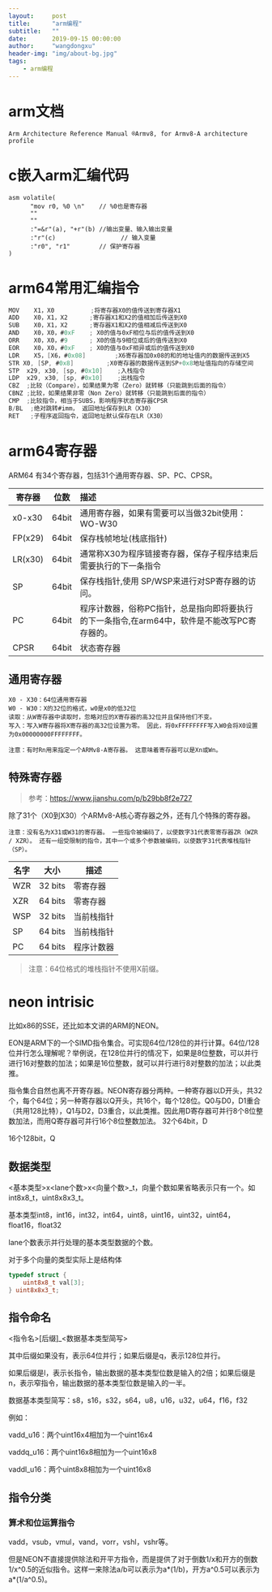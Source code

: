 ```yaml
---
layout:     post
title:      "arm编程"
subtitle:   ""
date:       2019-09-15 00:00:00
author:     "wangdongxu"
header-img: "img/about-bg.jpg"
tags:
    - arm编程
---
```


# arm文档

`Arm Architecture Reference Manual ®Armv8, for Armv8-A architecture profile`

# c嵌入arm汇编代码

```assembly
asm volatile(
      "mov r0, %0 \n"    // %0也是寄存器
      ""
      ""
      :"=&r"(a), "+r"(b) //输出变量、输入输出变量
      :"r"(c) 				   // 输入变量
      :"r0", "r1"        // 保护寄存器
)
```

# arm64常用汇编指令

```objectivec
MOV    X1，X0          ;将寄存器X0的值传送到寄存器X1
ADD    X0，X1，X2      ;寄存器X1和X2的值相加后传送到X0
SUB    X0，X1，X2      ;寄存器X1和X2的值相减后传送到X0
AND    X0，X0，#0xF    ; X0的值与0xF相位与后的值传送到X0
ORR    X0，X0，#9      ; X0的值与9相位或后的值传送到X0
EOR    X0，X0，#0xF    ; X0的值与0xF相异或后的值传送到X0
LDR    X5，[X6，#0x08]        ;X6寄存器加0x08的和的地址值内的数据传送到X5
STR X0, [SP, #0x8]         ;X0寄存器的数据传送到SP+0x8地址值指向的存储空间
STP  x29, x30, [sp, #0x10]    ;入栈指令
LDP  x29, x30, [sp, #0x10]    ;出栈指令
CBZ  ;比较（Compare），如果结果为零（Zero）就转移（只能跳到后面的指令）
CBNZ ;比较，如果结果非零（Non Zero）就转移（只能跳到后面的指令）
CMP  ;比较指令，相当于SUBS，影响程序状态寄存器CPSR 
B/BL  ;绝对跳转#imm， 返回地址保存到LR（X30）
RET   ;子程序返回指令，返回地址默认保存在LR（X30）
```

# arm64寄存器

ARM64 有34个寄存器，包括31个通用寄存器、SP、PC、CPSR。

| 寄存器  | 位数  | 描述                                                         |
| ------- | :---: | :----------------------------------------------------------- |
| x0-x30  | 64bit | 通用寄存器，如果有需要可以当做32bit使用：WO-W30              |
| FP(x29) | 64bit | 保存栈帧地址(栈底指针)                                       |
| LR(x30) | 64bit | 通常称X30为程序链接寄存器，保存子程序结束后需要执行的下一条指令 |
| SP      | 64bit | 保存栈指针,使用 SP/WSP来进行对SP寄存器的访问。               |
| PC      | 64bit | 程序计数器，俗称PC指针，总是指向即将要执行的下一条指令,在arm64中，软件是不能改写PC寄存器的。 |
| CPSR    | 64bit | 状态寄存器                                                   |

## 通用寄存器

```
X0 - X30：64位通用寄存器
W0 - W30：X的32位的格式，w0是x0的低32位
读取：从W寄存器中读取时，忽略对应的X寄存器的高32位并且保持他们不变。 
写入：写入W寄存器将X寄存器的高32位设置为零。 因此，将0xFFFFFFFF写入W0会将X0设置为0x00000000FFFFFFFF。

注意：有时Rn用来指定一个ARMv8-A寄存器。 这意味着寄存器可以是Xn或Wn。
```

## 特殊寄存器

> 参考：https://www.jianshu.com/p/b29bb8f2e727

除了31个（X0到X30）个ARMv8-A核心寄存器之外，还有几个特殊的寄存器。

```
注意：没有名为X31或W31的寄存器。 一些指令被编码了，以使数字31代表零寄存器ZR（WZR / XZR）。 还有一组受限制的指令，其中一个或多个参数被编码，以使数字31代表堆栈指针（SP）。
```

| 名字 | 大小    | 描述       |
| ---- | ------- | ---------- |
| WZR  | 32 bits | 零寄存器   |
| XZR  | 64 bits | 零寄存器   |
| WSP  | 32 bits | 当前栈指针 |
| SP   | 64 bits | 当前栈指针 |
| PC   | 64 bits | 程序计数器 |

> 注意：64位格式的堆栈指针不使用X前缀。

# neon intrisic

比如x86的SSE，还比如本文讲的ARM的NEON。

EON是ARM下的一个SIMD指令集合。可实现64位/128位的并行计算。64位/128位并行怎么理解呢？举例说，在128位并行的情况下，如果是8位整数，可以并行进行16对整数的加法；如果是16位整数，就可以并行进行8对整数的加法；以此类推。

指令集合自然也离不开寄存器。NEON寄存器分两种。一种寄存器以D开头，共32个，每个64位；另一种寄存器以Q开头，共16个，每个128位。Q0与D0，D1重合（共用128比特），Q1与D2，D3重合，以此类推。因此用D寄存器可并行8个8位整数加法，而用Q寄存器可并行16个8位整数加法。
32个64bit，D

16个128bit，Q

## 数据类型

<基本类型>x<lane个数>x<向量个数>_t，向量个数如果省略表示只有一个。如int8x8_t，uint8x8x3_t。

基本类型int8，int16，int32，int64，uint8，uint16，uint32，uint64，float16，float32

lane个数表示并行处理的基本类型数据的个数。

对于多个向量的类型实际上是结构体

```c++
typedef struct {
    uint8x8_t val[3];
} uint8x8x3_t;
```

## 指令命名

<指令名>[后缀]_<数据基本类型简写>

其中后缀如果没有，表示64位并行；如果后缀是q，表示128位并行。

如果后缀是l，表示长指令，输出数据的基本类型位数是输入的2倍；如果后缀是n，表示窄指令，输出数据的基本类型位数是输入的一半。

数据基本类型简写：s8，s16，s32，s64，u8，u16，u32，u64，f16，f32

例如：

vadd_u16：两个uint16x4相加为一个uint16x4

vaddq_u16：两个uint16x8相加为一个uint16x8

vaddl_u16：两个uint8x8相加为一个uint16x8

## 指令分类

### 算术和位运算指令

vadd，vsub，vmul，vand，vorr，vshl，vshr等。

但是NEON不直接提供除法和开平方指令，而是提供了对于倒数1/x和开方的倒数1/x^0.5的近似指令。这样一来除法a/b可以表示为a*(1/b)，开方a^0.5可以表示为a*(1/a^0.5)。

